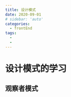 ```yaml
---
title: 设计模式
date: 2020-09-01
# sidebar: 'auto'
categories:
  - frontEnd
tags:
  -
  -
---
```


# 设计模式的学习

## 观察者模式
